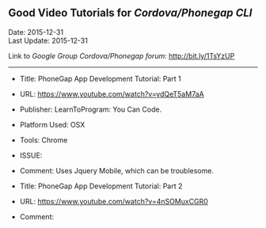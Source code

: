 ## Good Video Tutorials for *Cordova/Phonegap CLI* ##
Date: 2015-12-31<br>
Last Update: 2015-12-31

Link to *Google Group Cordova/Phonegap forum*: http://bit.ly/1TsYzUP

----

* Title: PhoneGap App Development Tutorial: Part 1
* URL: https://www.youtube.com/watch?v=ydQeT5aM7aA
* Publisher: LearnToProgram: You Can Code.
* Platform Used: OSX
* Tools: Chrome
* ISSUE: 
* Comment: Uses Jquery Mobile, which can be troublesome.

* Title: PhoneGap App Development Tutorial: Part 2
* URL: https://www.youtube.com/watch?v=4nSOMuxCGR0
* Comment: 


